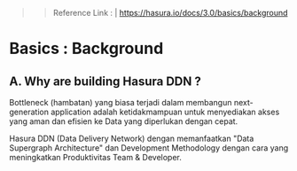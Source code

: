 >> Reference Link : |
>> https://hasura.io/docs/3.0/basics/background

# Basics : Background

## A. Why are building Hasura DDN ?

Bottleneck (hambatan) yang biasa terjadi dalam membangun next-generation application adalah ketidakmampuan untuk menyediakan akses yang aman dan efisien ke Data yang diperlukan dengan cepat.

Hasura DDN (Data Delivery Network) dengan memanfaatkan "Data Supergraph Architecture" dan Development Methodology dengan cara yang meningkatkan Produktivitas Team & Developer.
